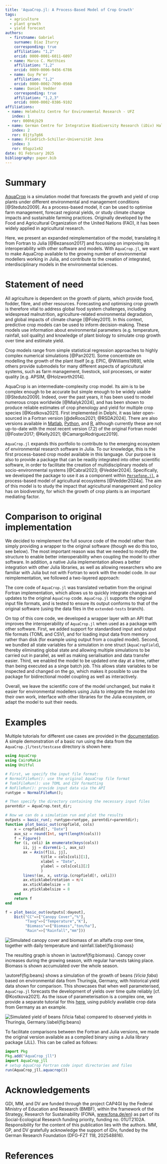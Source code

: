 ```yaml
---
title: 'AquaCrop.jl: A Process-Based Model of Crop Growth'
tags:
  - agriculture
  - plant growth
  - yield forecast
authors:
  - firstname: Gabriel 
    surname: Díaz Iturry
    corresponding: true
    affiliation: "1,2"
    orcid: 0000-0001-6011-6097
  - name: Marco C. Matthies
    affiliation: "1,2"
    orcid: 0009-0006-9456-6786
  - name: Guy Pe'er
    affiliation: "1,2"
    orcid: 0000-0002-7090-0560
  - name: Daniel Vedder
    corresponding: true
    affiliation: "1,2,3"
    orcid: 0000-0002-0386-9102
affiliations:
 - name: Helmholtz Centre for Environmental Research - UFZ
   index: 1
   ror: 000h6jb29
 - name: German Centre for Integrative Biodiversity Research (iDiv) Halle-Jena-Leipzig
   index: 2
   ror: 01jty7g66
 - name: Friedrich-Schiller-Universität Jena
   index: 3
   ror: 05qpz1x62
date: 01 February 2025
bibliography: paper.bib
---
```


# Summary

[AquaCrop](https://www.fao.org/aquacrop/en/) is a simulation model that forecasts
the growth and yield of crop plants under different environmental and management
conditions [@Steduto2009]. As a process-based model, it can be used to optimise 
farm management, forecast regional yields, or study climate change impacts and 
sustainable farming practices. Originally developed by the Food and Agricultural 
Organization of the United Nations (FAO), it has been widely applied in agricultural 
research.

Here, we present an expanded reimplementation of the model, translating it from
Fortran to Julia [@Bezanson2017] and focussing on improving its interoperability 
with other software and models. With `AquaCrop.jl`, we want to make AquaCrop available 
to the growing number of environmental modellers working in Julia, and contribute to 
the creation of integrated, interdisciplinary models in the environmental sciences.

# Statement of need

All agriculture is dependent on the growth of plants, which provide food, fodder, 
fibre, and other resources. Forecasting and optimising crop growth is therefore
vital to address global food system challenges, including widespread malnutrition, 
agriculture-related environmental degradation, and global impacts of climate change 
[@Foley2011]. In this context, predictive crop models can be used to inform 
decision-making. These models use information about environmental parameters (e.g. 
temperature, rainfall, soil quality) and knowledge of plant biology to simulate 
crop growth over time and estimate yield.

Crop models range from simple statistical regression approaches to highly complex 
numerical simulations [@Pan2021]. Some concentrate on modelling the growth of the
plant itself [e.g. EPIC, @Williams1989], while others provide submodels for many
different aspects of agricultural systems, such as farm management, livestock, soil
processes, or water quality [e.g. APSIM, @Holzworth2014].

AquaCrop is an intermediate-complexity crop model. Its aim is to be complex enough
to be accurate but simple enough to be widely usable [@Steduto2009]. Indeed, over the 
past years, it has been used to model numerous crops worldwide [@Mialyk2024], and 
has been shown to produce reliable estimates of crop phenology and yield for multiple 
crop species [@Kostkova2021]. First implemented in Delphi, it was later open-sourced 
in a Fortran version [@deRoos2021; @RSDA2024]. There are also versions available in 
[Matlab](https://github.com/aquacropos/aquacrop-matlab), [Python](https://github.com/aquacropos/aquacrop), and [R](https://github.com/jrodriguez88/aquacrop-R),
although currently these are not up-to-date with the most recent version (7.2) of the 
original Fortran model [@Foster2017; @Kelly2021; @CamargoRodriguez2019]. 

`AquaCrop.jl` expands this portfolio to contribute to the emerging ecosystem of
environmental research software in Julia. To our knowledge, this is the first 
process-based crop model available in this language. Our purpose is also to provide a 
package that can be readily integrated into other scientific software, in order to
facilitate the creation of multidisciplinary models of socio-environmental systems
[@Cabral2023; @Vedder2024]. Specifically, we developed the package to use it as a 
component within [`Persefone.jl`](https://persefone-model.eu), a process-based model 
of agricultural ecosystems [@Vedder2024a]. The aim of this model is to study the 
impact that agricultural management and policy has on biodiversity, for which the 
growth of crop plants is an important mediating factor.

# Comparison to original implementation

We decided to reimplement the full source code of the model rather than simply 
providing a wrapper to the original software (though we do this too, see below). 
The most important reason was that we needed to modify the structure to enable better 
interoperability when coupling the model to other software. In addition, a native 
Julia implementation allows a better integration with other Julia libraries, as well 
as allowing researchers who are familiar with Julia but not with Fortran to work with 
the model code. In our reimplementation, we followed a two-layered approach:

The core code of `AquaCrop.jl` was translated verbatim from the original Fortran 
implementation, which allows us to quickly integrate changes and updates
to the original `AquaCrop` code. `AquaCrop.jl` supports the original input file
formats, and is tested to ensure its output conforms to that of the original software
(using the data files in the `extended-tests` branch).

On top of this core code, we developed a wrapper layer with an API that improves
the interoperability of `AquaCrop.jl` when used as a package with other software. 
First, we added support for standardised input and output file formats (TOML and CSV),
and for loading input data from memory rather than disk (for example using output from
a coupled model). Second, we bundled all state variables for a simulation in one 
struct (`AquaCropField`), thereby eliminating global state and allowing multiple 
simulations to be carried out in parallel, as well as making serialisation and data 
transfer easier. Third, we enabled the model to be updated one day at a time, rather
than being executed as a singe batch job. This allows state variables to be inspected 
and changed on the go, which makes it possible to use the package for bidirectional 
model coupling as well as interactively.

Overall, we leave the scientific core of the model unchanged, but make it easier
for environmental modellers using Julia to integrate the model into their own work,
interface with other libraries for the Julia ecosystem, or adapt the model to suit
their needs.

# Examples 

Multiple tutorials for different use cases are provided in the 
[documentation](https://gabo-di.github.io/AquaCrop.jl/dev/userguide/).
A simple demonstration of a basic run using the data from the 
`AquaCrop.jl/test/testcase` directory is shown here:

```julia
using AquaCrop
using CairoMakie
using Unitful

# First, we specify the input file format:
# NormalFileRun(): use the original AquaCrop file format
# TomlFileRun(): use TOML and CSV formatting
# NoFileRun(): provide input data via the API
runtype = NormalFileRun();

# Then specify the directory containing the necessary input files
parentdir = AquaCrop.test_dir;

# Now we can do a simulation run and plot the results
outputs = basic_run(; runtype=runtype, parentdir=parentdir);
function plot_basic_out(cropfield, cols)
    x = cropfield[!, "Date"]
    aux_sz = round(Int, sqrt(length(cols)))
    f = Figure()
    for (i, coli) in enumerate(keys(cols))
        ii, jj = divrem(i-1, aux_sz)
        ax = Axis(f[ii, jj],
                title = cols[coli][1],
                xlabel = "Date",
                ylabel = cols[coli][2]
                )
        lines!(ax, x, ustrip.(cropfield[!, coli]))
        ax.xticklabelrotation = π/4
        ax.xticklabelsize = 8
        ax.yticklabelsize = 8
    end
    return f
end

f = plot_basic_out(outputs[:dayout], 
    Dict("CC"=>["Canopy Cover","%"], 
         "Tavg"=>["Temperature","K"],
         "Biomass"=>["Biomass","ton/ha"],
         "Rain"=>["Rainfall","mm"]))
```

![Simulated canopy cover and biomass of an alfalfa crop over time, together with daily temperature and rainfall.\label{fig:biomass}](example.png)

The resulting graph is shown in \autoref{fig:biomass}. Canopy cover increases during
the growing season, with regular harvests taking place. Biomass is shown accumulated
over the whole season.

\autoref{fig:beans} shows a simulation of the growth of beans (*Vicia faba*) based on 
environmental data from Thuringia, Germany, with historical yield data shown 
for comparison. This showcases that when well parameterised, `AquaCrop.jl` forecasts 
the development of yields over time quite reliably [cf. @Kostkova2021]. As the issue 
of parameterisation is a complex one, we provide a separate tutorial for this
[here](https://github.com/gabo-di/CropGrowthTutorial), using publicly available
crop data from Germany as an example.

![Simulated yield of beans (*Vicia faba*) compared to observed yields in Thuringia, Germany.\label{fig:beans}](beans.png)

To facilitate comparisons between the Fortran and Julia versions, we made the original
version available as a compiled binary using a Julia library package (JLL). This can
be called as follows:

```julia
import Pkg
Pkg.add("AquaCrop_jll")
import AquaCrop_jll
# setup AquaCrop Fortran code input directories and files
run(AquaCrop_jll.aquacrop())
```


# Acknowledgements

GDI, MM, and DV are funded through the project CAP4GI by the Federal Ministry of 
Education and Research (BMBF), within the framework of the Strategy, Research for 
Sustainability (FONA, www.fona.de/en) as part of its Social-Ecological Research 
funding priority, funding no. 01UT2102A. Responsibility for the content of this 
publication lies with the authors. MM, GP, and DV gratefully acknowledge the support 
of iDiv, funded by the German Research Foundation (DFG–FZT 118, 202548816).

# References
